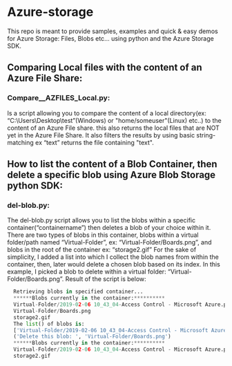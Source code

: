 # Azure-storage
This repo is meant to provide samples, examples and quick & easy demos for Azure Storage: Files, Blobs etc... using python and the Azure Storage SDK.

## Comparing Local files with the content of an Azure File Share:

### Compare__AZFILES_Local.py:
Is a script allowing you to compare the content of a local directory(ex: “C:\Users\Desktop\test”(Windows) or "home/someuser"(Linux) etc..) to the content of an Azure File share. this also returns the local files that are NOT yet in the Azure File Share. It also filters the results by using basic string-matching ex “text” returns the file containing "text".

## How to list the content of a Blob Container, then delete a specific blob using Azure Blob Storage python SDK:

### del-blob.py:

The del-blob.py script allows you to list the blobs within a specific container(“containername”) then deletes a blob of your choice within it.
There are two types of blobs in this container, blobs within a virtual folder/path named “Virtual-Folder”, ex: “Virtual-Folder/Boards.png”, and blobs in the root of the container ex: “storage2.gif”
For the sake of simplicity, I added a list into which I collect the blob names from within the container, then, later would delete a chosen blob based on its index. 
In this example, I picked a blob to delete within a virtual folder: “Virtual-Folder/Boards.png”. Result of the script is below:


```python
  Retrieving blobs in specified container...
  ******Blobs currently in the container:**********
  Virtual-Folder/2019-02-06 10_43_04-Access Control - Microsoft Azure.png
  Virtual-Folder/Boards.png
  storage2.gif
  The list() of blobs is:
  ['Virtual-Folder/2019-02-06 10_43_04-Access Control - Microsoft Azure.png', 'Virtual-Folder/Boards.png', 'storage2.gif']
  ('Delete this blob: ', 'Virtual-Folder/Boards.png')
  ******Blobs currently in the container:**********
  Virtual-Folder/2019-02-06 10_43_04-Access Control - Microsoft Azure.png
  storage2.gif

```
